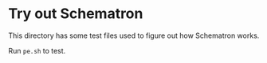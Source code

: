 # Try out Schematron

This directory has some test files used to figure out how Schematron
works.

Run `pe.sh` to test.

